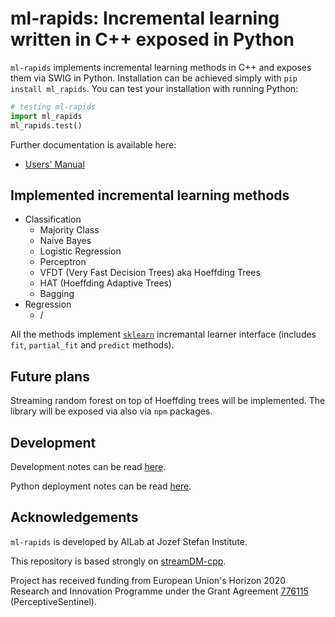 # ml-rapids: Incremental learning written in C++ exposed in Python

`ml-rapids` implements incremental learning methods in C++ and exposes them via SWIG in Python. Installation can be achieved simply with `pip install ml_rapids`. You can test your installation with running Python:
```python
# testing ml-rapids
import ml_rapids
ml_rapids.test()
```

Further documentation is available here:
* [Users' Manual](https://github.com/JozefStefanInstitute/ml-rapids/blob/master/docs/MANUAL.md)

## Implemented incremental learning methods

* Classification
    * Majority Class
    * Naive Bayes
    * Logistic Regression
    * Perceptron
    * VFDT (Very Fast Decision Trees) aka Hoeffding Trees
    * HAT (Hoeffding Adaptive Trees)
    * Bagging
* Regression
    * /

All the methods implement [`sklearn`](https://scikit-learn.org/) incremantal learner interface (includes `fit`, `partial_fit` and `predict` methods).


## Future plans
Streaming random forest on top of Hoeffding trees will be implemented.
The library will be exposed via also via `npm` packages.


## Development
Development notes can be read [here](https://github.com/JozefStefanInstitute/ml-rapdis/docs/DEV.md).

Python deployment notes can be read [here](https://github.com/JozefStefanInstitute/ml-rapdis/docs/PYPI-DEPLOY.md).   

## Acknowledgements
`ml-rapids` is developed by AILab at Jozef Stefan Institute.

This repository is based strongly on [streamDM-cpp](https://github.com/huawei-noah/streamDM-Cpp).

Project has received funding from European Union's Horizon 2020 Research and Innovation Programme under the Grant Agreement [776115](http://www.perceptivesentinel.eu/) (PerceptiveSentinel).
